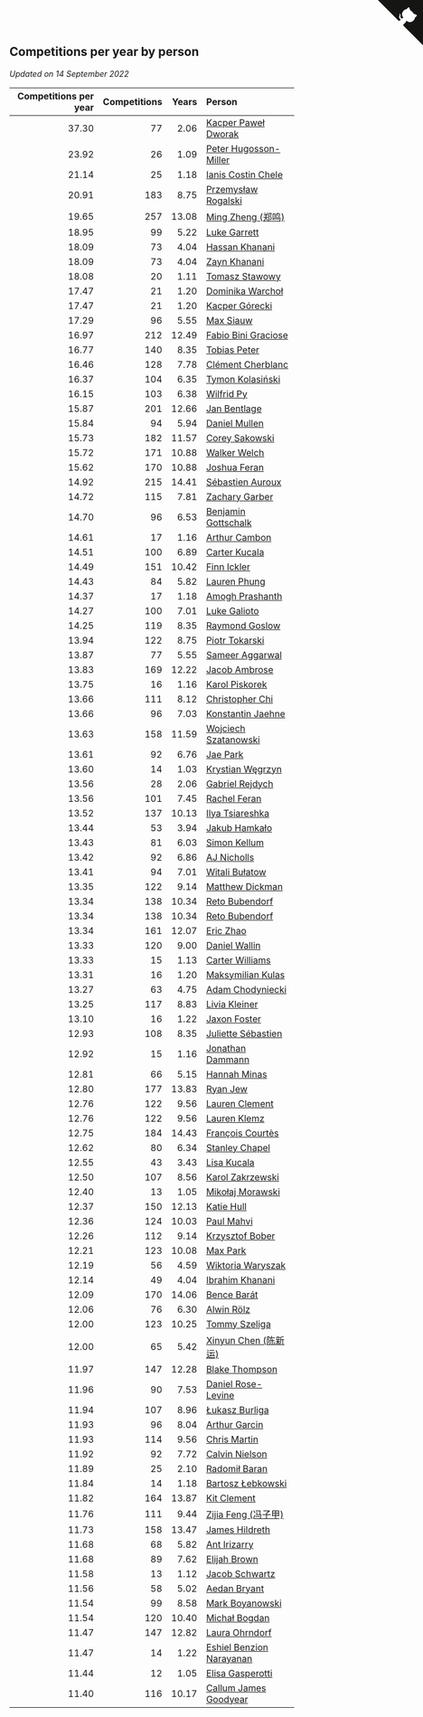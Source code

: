 ## Competitions per year by person

*Updated on 14 September 2022*

| Competitions per year | Competitions | Years | Person |
| ---: | ---: | ---: | :--- |
| 37.30 | 77 | 2.06 | [Kacper Paweł Dworak](https://www.worldcubeassociation.org/persons/2020DWOR01) |
| 23.92 | 26 | 1.09 | [Peter Hugosson-Miller](https://www.worldcubeassociation.org/persons/2021HUGO01) |
| 21.14 | 25 | 1.18 | [Ianis Costin Chele](https://www.worldcubeassociation.org/persons/2021CHEL01) |
| 20.91 | 183 | 8.75 | [Przemysław Rogalski](https://www.worldcubeassociation.org/persons/2013ROGA02) |
| 19.65 | 257 | 13.08 | [Ming Zheng (郑鸣)](https://www.worldcubeassociation.org/persons/2009ZHEN11) |
| 18.95 | 99 | 5.22 | [Luke Garrett](https://www.worldcubeassociation.org/persons/2017GARR05) |
| 18.09 | 73 | 4.04 | [Hassan Khanani](https://www.worldcubeassociation.org/persons/2018KHAN26) |
| 18.09 | 73 | 4.04 | [Zayn Khanani](https://www.worldcubeassociation.org/persons/2018KHAN28) |
| 18.08 | 20 | 1.11 | [Tomasz Stawowy](https://www.worldcubeassociation.org/persons/2021STAW01) |
| 17.47 | 21 | 1.20 | [Dominika Warchoł](https://www.worldcubeassociation.org/persons/2021WARC01) |
| 17.47 | 21 | 1.20 | [Kacper Górecki](https://www.worldcubeassociation.org/persons/2021GORE01) |
| 17.29 | 96 | 5.55 | [Max Siauw](https://www.worldcubeassociation.org/persons/2017SIAU02) |
| 16.97 | 212 | 12.49 | [Fabio Bini Graciose](https://www.worldcubeassociation.org/persons/2010GRAC02) |
| 16.77 | 140 | 8.35 | [Tobias Peter](https://www.worldcubeassociation.org/persons/2014PETE03) |
| 16.46 | 128 | 7.78 | [Clément Cherblanc](https://www.worldcubeassociation.org/persons/2014CHER05) |
| 16.37 | 104 | 6.35 | [Tymon Kolasiński](https://www.worldcubeassociation.org/persons/2016KOLA02) |
| 16.15 | 103 | 6.38 | [Wilfrid Py](https://www.worldcubeassociation.org/persons/2016PYWI01) |
| 15.87 | 201 | 12.66 | [Jan Bentlage](https://www.worldcubeassociation.org/persons/2010BENT01) |
| 15.84 | 94 | 5.94 | [Daniel Mullen](https://www.worldcubeassociation.org/persons/2016MULL04) |
| 15.73 | 182 | 11.57 | [Corey Sakowski](https://www.worldcubeassociation.org/persons/2011SAKO01) |
| 15.72 | 171 | 10.88 | [Walker Welch](https://www.worldcubeassociation.org/persons/2011WELC01) |
| 15.62 | 170 | 10.88 | [Joshua Feran](https://www.worldcubeassociation.org/persons/2011FERA01) |
| 14.92 | 215 | 14.41 | [Sébastien Auroux](https://www.worldcubeassociation.org/persons/2008AURO01) |
| 14.72 | 115 | 7.81 | [Zachary Garber](https://www.worldcubeassociation.org/persons/2014GARB01) |
| 14.70 | 96 | 6.53 | [Benjamin Gottschalk](https://www.worldcubeassociation.org/persons/2016GOTT01) |
| 14.61 | 17 | 1.16 | [Arthur Cambon](https://www.worldcubeassociation.org/persons/2021CAMB01) |
| 14.51 | 100 | 6.89 | [Carter Kucala](https://www.worldcubeassociation.org/persons/2015KUCA01) |
| 14.49 | 151 | 10.42 | [Finn Ickler](https://www.worldcubeassociation.org/persons/2012ICKL01) |
| 14.43 | 84 | 5.82 | [Lauren Phung](https://www.worldcubeassociation.org/persons/2016PHUN02) |
| 14.37 | 17 | 1.18 | [Amogh Prashanth](https://www.worldcubeassociation.org/persons/2021PRAS01) |
| 14.27 | 100 | 7.01 | [Luke Galioto](https://www.worldcubeassociation.org/persons/2015GALI02) |
| 14.25 | 119 | 8.35 | [Raymond Goslow](https://www.worldcubeassociation.org/persons/2014GOSL01) |
| 13.94 | 122 | 8.75 | [Piotr Tokarski](https://www.worldcubeassociation.org/persons/2013TOKA01) |
| 13.87 | 77 | 5.55 | [Sameer Aggarwal](https://www.worldcubeassociation.org/persons/2017AGGA01) |
| 13.83 | 169 | 12.22 | [Jacob Ambrose](https://www.worldcubeassociation.org/persons/2010AMBR01) |
| 13.75 | 16 | 1.16 | [Karol Piskorek](https://www.worldcubeassociation.org/persons/2021PISK01) |
| 13.66 | 111 | 8.12 | [Christopher Chi](https://www.worldcubeassociation.org/persons/2014CHIC01) |
| 13.66 | 96 | 7.03 | [Konstantin Jaehne](https://www.worldcubeassociation.org/persons/2015JAEH01) |
| 13.63 | 158 | 11.59 | [Wojciech Szatanowski](https://www.worldcubeassociation.org/persons/2011SZAT01) |
| 13.61 | 92 | 6.76 | [Jae Park](https://www.worldcubeassociation.org/persons/2015PARK24) |
| 13.60 | 14 | 1.03 | [Krystian Węgrzyn](https://www.worldcubeassociation.org/persons/2021WEGR01) |
| 13.56 | 28 | 2.06 | [Gabriel Rejdych](https://www.worldcubeassociation.org/persons/2020REJD01) |
| 13.56 | 101 | 7.45 | [Rachel Feran](https://www.worldcubeassociation.org/persons/2015FERA01) |
| 13.52 | 137 | 10.13 | [Ilya Tsiareshka](https://www.worldcubeassociation.org/persons/2012TERE01) |
| 13.44 | 53 | 3.94 | [Jakub Hamkało](https://www.worldcubeassociation.org/persons/2018HAMK01) |
| 13.43 | 81 | 6.03 | [Simon Kellum](https://www.worldcubeassociation.org/persons/2016KELL12) |
| 13.42 | 92 | 6.86 | [AJ Nicholls](https://www.worldcubeassociation.org/persons/2015NICH04) |
| 13.41 | 94 | 7.01 | [Witali Bułatow](https://www.worldcubeassociation.org/persons/2015BUAT01) |
| 13.35 | 122 | 9.14 | [Matthew Dickman](https://www.worldcubeassociation.org/persons/2013DICK01) |
| 13.34 | 138 | 10.34 | [Reto Bubendorf](https://www.worldcubeassociation.org/persons/2012BUBE01) |
| 13.34 | 138 | 10.34 | [Reto Bubendorf](https://www.worldcubeassociation.org/persons/2012BUBE01) |
| 13.34 | 161 | 12.07 | [Eric Zhao](https://www.worldcubeassociation.org/persons/2010ZHAO19) |
| 13.33 | 120 | 9.00 | [Daniel Wallin](https://www.worldcubeassociation.org/persons/2013WALL03) |
| 13.33 | 15 | 1.13 | [Carter Williams](https://www.worldcubeassociation.org/persons/2021WILL06) |
| 13.31 | 16 | 1.20 | [Maksymilian Kulas](https://www.worldcubeassociation.org/persons/2021KULA02) |
| 13.27 | 63 | 4.75 | [Adam Chodyniecki](https://www.worldcubeassociation.org/persons/2017CHOD02) |
| 13.25 | 117 | 8.83 | [Livia Kleiner](https://www.worldcubeassociation.org/persons/2013KLEI03) |
| 13.10 | 16 | 1.22 | [Jaxon Foster](https://www.worldcubeassociation.org/persons/2021FOST01) |
| 12.93 | 108 | 8.35 | [Juliette Sébastien](https://www.worldcubeassociation.org/persons/2014SEBA01) |
| 12.92 | 15 | 1.16 | [Jonathan Dammann](https://www.worldcubeassociation.org/persons/2021DAMM01) |
| 12.81 | 66 | 5.15 | [Hannah Minas](https://www.worldcubeassociation.org/persons/2017MINA04) |
| 12.80 | 177 | 13.83 | [Ryan Jew](https://www.worldcubeassociation.org/persons/2008JEWR01) |
| 12.76 | 122 | 9.56 | [Lauren Clement](https://www.worldcubeassociation.org/persons/2013KLEM01) |
| 12.76 | 122 | 9.56 | [Lauren Klemz](https://www.worldcubeassociation.org/persons/2013KLEM01) |
| 12.75 | 184 | 14.43 | [François Courtès](https://www.worldcubeassociation.org/persons/2008COUR01) |
| 12.62 | 80 | 6.34 | [Stanley Chapel](https://www.worldcubeassociation.org/persons/2016CHAP04) |
| 12.55 | 43 | 3.43 | [Lisa Kucala](https://www.worldcubeassociation.org/persons/2019KUCA01) |
| 12.50 | 107 | 8.56 | [Karol Zakrzewski](https://www.worldcubeassociation.org/persons/2014ZAKR01) |
| 12.40 | 13 | 1.05 | [Mikołaj Morawski](https://www.worldcubeassociation.org/persons/2021MORA01) |
| 12.37 | 150 | 12.13 | [Katie Hull](https://www.worldcubeassociation.org/persons/2010HULL01) |
| 12.36 | 124 | 10.03 | [Paul Mahvi](https://www.worldcubeassociation.org/persons/2012MAHV01) |
| 12.26 | 112 | 9.14 | [Krzysztof Bober](https://www.worldcubeassociation.org/persons/2013BOBE01) |
| 12.21 | 123 | 10.08 | [Max Park](https://www.worldcubeassociation.org/persons/2012PARK03) |
| 12.19 | 56 | 4.59 | [Wiktoria Waryszak](https://www.worldcubeassociation.org/persons/2018WARY01) |
| 12.14 | 49 | 4.04 | [Ibrahim Khanani](https://www.worldcubeassociation.org/persons/2018KHAN27) |
| 12.09 | 170 | 14.06 | [Bence Barát](https://www.worldcubeassociation.org/persons/2008BARA01) |
| 12.06 | 76 | 6.30 | [Alwin Rölz](https://www.worldcubeassociation.org/persons/2016ROLZ01) |
| 12.00 | 123 | 10.25 | [Tommy Szeliga](https://www.worldcubeassociation.org/persons/2012SZEL01) |
| 12.00 | 65 | 5.42 | [Xinyun Chen (陈新运)](https://www.worldcubeassociation.org/persons/2017CHEN36) |
| 11.97 | 147 | 12.28 | [Blake Thompson](https://www.worldcubeassociation.org/persons/2010THOM03) |
| 11.96 | 90 | 7.53 | [Daniel Rose-Levine](https://www.worldcubeassociation.org/persons/2015ROSE01) |
| 11.94 | 107 | 8.96 | [Łukasz Burliga](https://www.worldcubeassociation.org/persons/2013BURL01) |
| 11.93 | 96 | 8.04 | [Arthur Garcin](https://www.worldcubeassociation.org/persons/2014GARC27) |
| 11.93 | 114 | 9.56 | [Chris Martin](https://www.worldcubeassociation.org/persons/2013MART03) |
| 11.92 | 92 | 7.72 | [Calvin Nielson](https://www.worldcubeassociation.org/persons/2014NIEL03) |
| 11.89 | 25 | 2.10 | [Radomił Baran](https://www.worldcubeassociation.org/persons/2020BARA02) |
| 11.84 | 14 | 1.18 | [Bartosz Łebkowski](https://www.worldcubeassociation.org/persons/2021LEBK01) |
| 11.82 | 164 | 13.87 | [Kit Clement](https://www.worldcubeassociation.org/persons/2008CLEM01) |
| 11.76 | 111 | 9.44 | [Zijia Feng (冯子甲)](https://www.worldcubeassociation.org/persons/2013FENG02) |
| 11.73 | 158 | 13.47 | [James Hildreth](https://www.worldcubeassociation.org/persons/2009HILD01) |
| 11.68 | 68 | 5.82 | [Ant Irizarry](https://www.worldcubeassociation.org/persons/2016IRIZ02) |
| 11.68 | 89 | 7.62 | [Elijah Brown](https://www.worldcubeassociation.org/persons/2015BROW03) |
| 11.58 | 13 | 1.12 | [Jacob Schwartz](https://www.worldcubeassociation.org/persons/2021SCHW01) |
| 11.56 | 58 | 5.02 | [Aedan Bryant](https://www.worldcubeassociation.org/persons/2017BRYA06) |
| 11.54 | 99 | 8.58 | [Mark Boyanowski](https://www.worldcubeassociation.org/persons/2014BOYA01) |
| 11.54 | 120 | 10.40 | [Michał Bogdan](https://www.worldcubeassociation.org/persons/2012BOGD01) |
| 11.47 | 147 | 12.82 | [Laura Ohrndorf](https://www.worldcubeassociation.org/persons/2009OHRN01) |
| 11.47 | 14 | 1.22 | [Eshiel Benzion Narayanan](https://www.worldcubeassociation.org/persons/2021NARA03) |
| 11.44 | 12 | 1.05 | [Elisa Gasperotti](https://www.worldcubeassociation.org/persons/2021GASP01) |
| 11.40 | 116 | 10.17 | [Callum James Goodyear](https://www.worldcubeassociation.org/persons/2012GOOD02) |


<a href="https://github.com/JustinTimeCuber/wca_statistics" class="github-corner" aria-label="View source on Github"><svg width="80" height="80" viewBox="0 0 250 250" style="fill:#151513; color:#fff; position: absolute; top: 0; border: 0; right: 0;" aria-hidden="true"><path d="M0,0 L115,115 L130,115 L142,142 L250,250 L250,0 Z"></path><path d="M128.3,109.0 C113.8,99.7 119.0,89.6 119.0,89.6 C122.0,82.7 120.5,78.6 120.5,78.6 C119.2,72.0 123.4,76.3 123.4,76.3 C127.3,80.9 125.5,87.3 125.5,87.3 C122.9,97.6 130.6,101.9 134.4,103.2" fill="currentColor" style="transform-origin: 130px 106px;" class="octo-arm"></path><path d="M115.0,115.0 C114.9,115.1 118.7,116.5 119.8,115.4 L133.7,101.6 C136.9,99.2 139.9,98.4 142.2,98.6 C133.8,88.0 127.5,74.4 143.8,58.0 C148.5,53.4 154.0,51.2 159.7,51.0 C160.3,49.4 163.2,43.6 171.4,40.1 C171.4,40.1 176.1,42.5 178.8,56.2 C183.1,58.6 187.2,61.8 190.9,65.4 C194.5,69.0 197.7,73.2 200.1,77.6 C213.8,80.2 216.3,84.9 216.3,84.9 C212.7,93.1 206.9,96.0 205.4,96.6 C205.1,102.4 203.0,107.8 198.3,112.5 C181.9,128.9 168.3,122.5 157.7,114.1 C157.9,116.9 156.7,120.9 152.7,124.9 L141.0,136.5 C139.8,137.7 141.6,141.9 141.8,141.8 Z" fill="currentColor" class="octo-body"></path></svg></a><style>.github-corner:hover .octo-arm{animation:octocat-wave 560ms ease-in-out}@keyframes octocat-wave{0%,100%{transform:rotate(0)}20%,60%{transform:rotate(-25deg)}40%,80%{transform:rotate(10deg)}}@media (max-width:500px){.github-corner:hover .octo-arm{animation:none}.github-corner .octo-arm{animation:octocat-wave 560ms ease-in-out}}</style>
